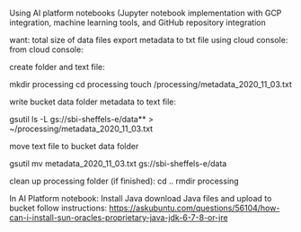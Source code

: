 Using AI platform notebooks (Jupyter notebook implementation with GCP integration, machine learning tools, and GitHub repository integration

want: total size of data files
export metadata to txt file using cloud console: 
from cloud console:

create folder and text file:

mkdir processing
cd processing
touch /processing/metadata_2020_11_03.txt 

write bucket data folder metadata to text file:

gsutil ls -L gs://sbi-sheffels-e/data** > ~/processing/metadata_2020_11_03.txt

move text file to bucket data folder

gsutil mv metadata_2020_11_03.txt gs://sbi-sheffels-e/data

clean up processing folder (if finished):
cd ..
rmdir processing

In AI Platform notebook:
Install Java
download Java files and upload to bucket
follow instructions:
https://askubuntu.com/questions/56104/how-can-i-install-sun-oracles-proprietary-java-jdk-6-7-8-or-jre